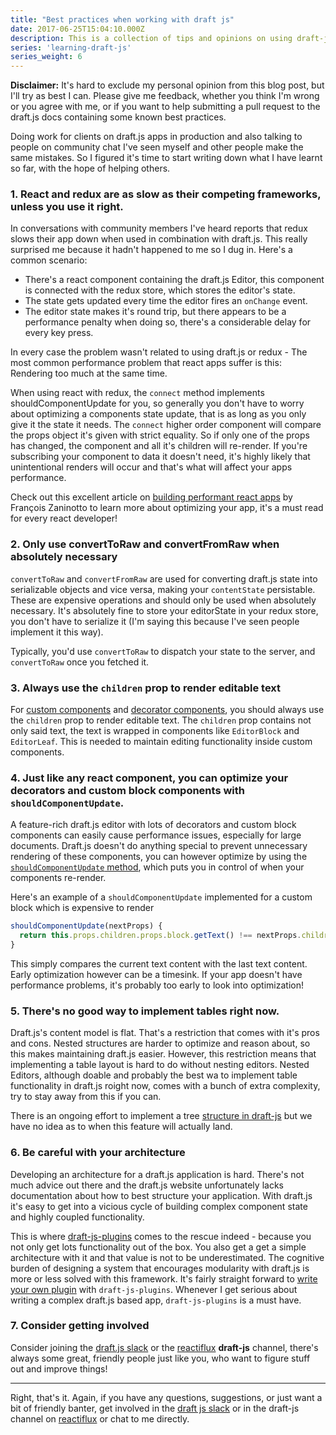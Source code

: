 ```yaml
---
title: "Best practices when working with draft js"
date: 2017-06-25T15:04:10.000Z
description: This is a collection of tips and opinions on using draft-js. Given the framework's youth and lack of guidance on the internet, I feel like sharing some of my experience in the hope it'll be useful to others starting out.
series: 'learning-draft-js'
series_weight: 6
---
```


__Disclaimer:__ It's hard to exclude my personal opinion from this blog post, but I'll try as best I can. Please give me feedback, whether you think I'm wrong or you agree with me, or if you want to help submitting a pull request to the draft.js docs containing some known best practices. 

Doing work for clients on draft.js apps in production and also talking to people on community chat I've seen myself and other people make the same mistakes. So I figured it's time to start writing down what I have learnt so far, with the hope of helping others.

### 1. React and redux are as slow as their competing frameworks, unless you use it right.
In conversations with community members I've heard reports that redux slows their app down when used in combination with draft.js. This really surprised me because it hadn't happened to me so I dug in. Here's a common scenario:

- There's a react component containing the draft.js Editor, this component is connected with the redux store, which stores the editor's state.
- The state gets updated every time the editor fires an `onChange` event.
- The editor state makes it's round trip, but there appears to be a performance penalty when doing so, there's a considerable delay for every key press.

In every case the problem wasn't related to using draft.js or redux - The most common performance problem that react apps suffer is this: Rendering too much at the same time.

When using react with redux, the `connect` method implements shouldComponentUpdate for you, so generally you don't have to worry about optimizing a components state update, that is as long as you only give it the state it needs. The `connect` higher order component will compare the props object it's given with strict equality. So if only one of the props has changed, the component and all it's children will re-render. If you're subscribing your component to data it doesn't need, it's highly likely that unintentional renders will occur and that's what will affect your apps performance.

Check out this excellent article on [building performant react apps](https://medium.com/dailyjs/react-is-slow-react-is-fast-optimizing-react-apps-in-practice-394176a11fba) by François Zaninotto to learn more about optimizing your app, it's a must read for every react developer!

### 2. Only use convertToRaw and convertFromRaw when absolutely necessary
`convertToRaw` and `convertFromRaw` are used for converting draft.js state into serializable objects and vice versa, making your `contentState` persistable. These are expensive operations and should only be used when absolutely necessary. It's absolutely fine to store your editorState in your redux store, you don't have to serialize it (I'm saying this because I've seen people implement it this way).

Typically, you'd use `convertToRaw` to dispatch your state to the server, and `convertToRaw` once you fetched it.

### 3. Always use the `children` prop to render editable text
For [custom components](https://draftjs.org/docs/advanced-topics-block-components.html) and [decorator components](https://draftjs.org/docs/advanced-topics-decorators.html), you should always use the `children` prop to render editable text. The `children` prop contains not only said text, the text is wrapped in components like `EditorBlock` and `EditorLeaf`. This is needed to maintain editing functionality inside custom components.

### 4. Just like any react component, you can optimize your decorators and custom block components with `shouldComponentUpdate`.
A feature-rich draft.js editor with lots of decorators and custom block components can easily cause performance issues, especially for large documents. Draft.js doesn't do anything special to prevent unnecessary rendering of these components, you can however optimize by using the [`shouldComponentUpdate` method](https://facebook.github.io/react/docs/react-component.html#shouldcomponentupdate), which puts you in control of when your components re-render.

Here's an example of a `shouldComponentUpdate` implemented for a custom block which is expensive to render

```js
shouldComponentUpdate(nextProps) {
  return this.props.children.props.block.getText() !== nextProps.children.props.block.getText()
}
```

This simply compares the current text content with the last text content. Early optimization however can be a timesink. If your app doesn't have performance problems, it's probably too early to look into optimization!

### 5. There's no good way to implement tables right now.
Draft.js's content model is flat. That's a restriction that comes with it's pros and cons. Nested structures are harder to optimize and reason about, so this makes maintaining draft.js easier. However, this restriction means that implementing a table layout is hard to do without nesting editors. Nested Editors, although doable and probably the best wa to implement table functionality in draft.js roight now, comes with a bunch of extra complexity, try to stay away from this if you can.

There is an ongoing effort to implement a tree [structure in draft-js](https://github.com/facebook/draft-js/issues/143) but we have no idea as to when this feature will actually land.

### 6. Be careful with your architecture
Developing an architecture for a draft.js application is hard. There's not much advice out there and the draft.js website unfortunately lacks documentation about how to best structure your application. With draft.js it's easy to get into a vicious cycle of building complex component state and highly coupled functionality.

This is where [draft-js-plugins](https://www.draft-js-plugins.com/) comes to the rescue indeed - because you not only get lots functionality out of the box. You also get a get a simple architecture with it and that value is not to be underestimated. The cognitive burden of designing a system that encourages modularity with draft.js is more or less solved with this framework. It's fairly straight forward to [write your own plugin](https://github.com/draft-js-plugins/draft-js-plugins/blob/master/HOW_TO_CREATE_A_PLUGIN.md) with `draft-js-plugins`. Whenever I get serious about writing a complex draft.js based app, `draft-js-plugins` is a must have.

### 7. Consider getting involved 
Consider joining the [draft.js slack](https://draftjs.herokuapp.com/) or the [reactiflux](https://www.reactiflux.com) __draft-js__ channel, there's always some great, friendly people just like you, who want to figure stuff out and improve things!

---

Right, that's it. Again, if you have any questions, suggestions, or just want a bit of friendly banter, get involved in the [draft js slack](https://draftjs.herokuapp.com/) or in the draft-js channel on [reactiflux](https://www.reactiflux.com) or chat to me directly.

